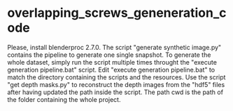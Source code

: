 # overlapping_screws_geneneration_code
Please, install blenderproc 2.7.0.
The script "generate synthetic image.py" contains the pipeline to generate one single snapshot.
To generate the whole dataset, simply run the script multiple times throught the "execute generation pipeline.bat" script.
Edit "execute generation pipeline.bat" to match the directory containing the scripts and the resources. 
Use the script "get depth masks.py" to reconstruct the depth images from the "hdf5" files after having updated the path
inside the script. The path cwd is the path of the folder containing the whole project.
